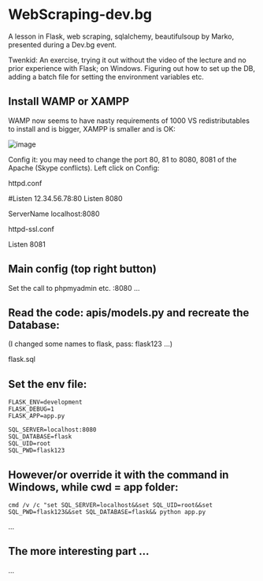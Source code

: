 # WebScraping-dev.bg

A lesson in Flask, web scraping, sqlalchemy, beautifulsoup by Marko, presented during a Dev.bg event.

Twenkid: An exercise, trying it out without the video of the lecture and no prior experience with Flask; on Windows. Figuring out how to set up the DB, adding a batch file for setting the environment variables etc.

## Install WAMP or XAMPP

WAMP now seems to have nasty requirements of 1000 VS redistributables to install and is bigger, XAMPP is smaller and is OK:

![image](https://user-images.githubusercontent.com/23367640/143671396-c543d3f8-e10d-4f7d-b552-945136d661c3.png)

Config it: you may need to change the port 80, 81 to 8080, 8081 of the Apache (Skype conflicts). Left click on Config:

httpd.conf

#Listen 12.34.56.78:80
Listen 8080

ServerName localhost:8080

httpd-ssl.conf

Listen 8081

## Main config (top right button)

Set the call to phpmyadmin etc. :8080 ...

## Read the code: apis/models.py and recreate the Database:

(I changed some names to flask, pass: flask123 ...)

flask.sql

## Set the env file:

```
FLASK_ENV=development
FLASK_DEBUG=1
FLASK_APP=app.py

SQL_SERVER=localhost:8080
SQL_DATABASE=flask
SQL_UID=root
SQL_PWD=flask123
```

## However/or override it with the command in Windows, while cwd = app folder:

```
cmd /v /c "set SQL_SERVER=localhost&&set SQL_UID=root&&set SQL_PWD=flask123&&set SQL_DATABASE=flask&& python app.py
```

...

## The more interesting part ...

...
